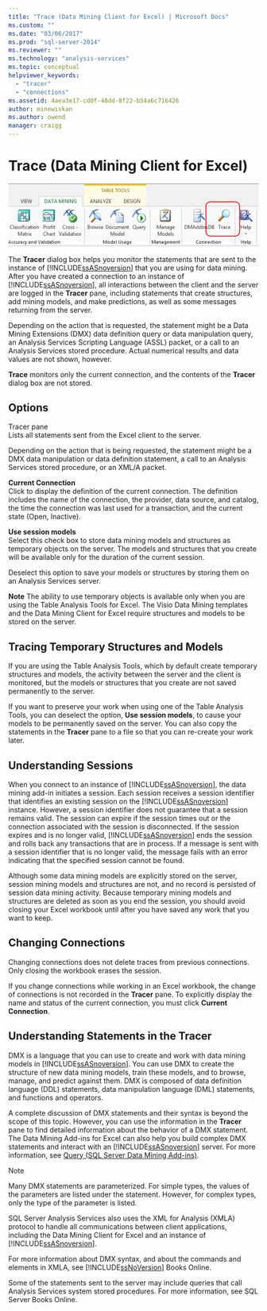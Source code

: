 ```yaml
---
title: "Trace (Data Mining Client for Excel) | Microsoft Docs"
ms.custom: ""
ms.date: "03/06/2017"
ms.prod: "sql-server-2014"
ms.reviewer: ""
ms.technology: "analysis-services"
ms.topic: conceptual
helpviewer_keywords: 
  - "tracer"
  - "connections"
ms.assetid: 4aea3e17-cd0f-48dd-8f22-b54a6c716426
author: minewiskan
ms.author: owend
manager: craigg
---
```

# Trace (Data Mining Client for Excel)
  ![Trace button](media/misc-trace.gif "Trace button")  
  
 The **Tracer** dialog box helps you monitor the statements that are sent to the instance of [!INCLUDE[ssASnoversion](../includes/ssasnoversion-md.md)] that you are using for data mining. After you have created a connection to an instance of [!INCLUDE[ssASnoversion](../includes/ssasnoversion-md.md)], all interactions between the client and the server are logged in the **Tracer** pane, including statements that create structures, add mining models, and make predictions, as well as some messages returning from the server.  
  
 Depending on the action that is requested, the statement might be a Data Mining Extensions (DMX) data definition query or data manipulation query, an Analysis Services Scripting Language (ASSL) packet, or a call to an Analysis Services stored procedure. Actual numerical results and data values are not shown, however.  
  
 **Trace** monitors only the current connection, and the contents of the **Tracer** dialog box are not stored.  
  
## Options  
 Tracer pane  
 Lists all statements sent from the Excel client to the server.  
  
 Depending on the action that is being requested, the statement might be a DMX data manipulation or data definition statement, a call to an Analysis Services stored procedure, or an XML/A packet.  
  
 **Current Connection**  
 Click to display the definition of the current connection. The definition includes the name of the connection, the provider, data source, and catalog, the time the connection was last used for a transaction, and the current state (Open, Inactive).  
  
 **Use session models**  
 Select this check box to store data mining models and structures as temporary objects on the server. The models and structures that you create will be available only for the duration of the current session.  
  
 Deselect this option to save your models or structures by storing them on an Analysis Services server.  
  
 **Note** The ability to use temporary objects is available only when you are using the Table Analysis Tools for Excel. The Visio Data Mining templates and the Data Mining Client for Excel require structures and models to be stored on the server.  
  
## Tracing Temporary Structures and Models  
 If you are using the Table Analysis Tools, which by default create temporary structures and models, the activity between the server and the client is monitored, but the models or structures that you create are not saved permanently to the server.  
  
 If you want to preserve your work when using one of the Table Analysis Tools, you can deselect the option, **Use session models**, to cause your models to be permanently saved on the server. You can also copy the statements in the **Tracer** pane to a file so that you can re-create your work later.  
  
## Understanding Sessions  
 When you connect to an instance of [!INCLUDE[ssASnoversion](../includes/ssasnoversion-md.md)], the data mining add-in initiates a session. Each session receives a session identifier that identifies an existing session on the [!INCLUDE[ssASnoversion](../includes/ssasnoversion-md.md)] instance. However, a session identifier does not guarantee that a session remains valid. The session can expire if the session times out or the connection associated with the session is disconnected. If the session expires and is no longer valid, [!INCLUDE[ssASnoversion](../includes/ssasnoversion-md.md)] ends the session and rolls back any transactions that are in process. If a message is sent with a session identifier that is no longer valid, the message fails with an error indicating that the specified session cannot be found.  
  
 Although some data mining models are explicitly stored on the server, session mining models and structures are not, and no record is persisted of session data mining activity. Because temporary mining models and structures are deleted as soon as you end the session, you should avoid closing your Excel workbook until after you have saved any work that you want to keep.  
  
## Changing Connections  
 Changing connections does not delete traces from previous connections. Only closing the workbook erases the session.  
  
 If you change connections while working in an Excel workbook, the change of connections is not recorded in the **Tracer** pane. To explicitly display the name and status of the current connection, you must click **Current Connection**.  
  
## Understanding Statements in the Tracer  
 DMX is a language that you can use to create and work with data mining models in [!INCLUDE[ssASnoversion](../includes/ssasnoversion-md.md)]. You can use DMX to create the structure of new data mining models, train these models, and to browse, manage, and predict against them. DMX is composed of data definition language (DDL) statements, data manipulation language (DML) statements, and functions and operators.  
  
 A complete discussion of DMX statements and their syntax is beyond the scope of this topic. However, you can use the information in the **Tracer** pane to find detailed information about the behavior of a DMX statement. The Data Mining Add-ins for Excel can also help you build complex DMX statements and interact with an [!INCLUDE[ssASnoversion](../includes/ssasnoversion-md.md)] server. For more information, see [Query &#40;SQL Server Data Mining Add-ins&#41;](query-sql-server-data-mining-add-ins.md).  
  
> [!NOTE]  
>  Many DMX statements are parameterized. For simple types, the values of the parameters are listed under the statement. However, for complex types, only the type of the parameter is listed.  
  
 SQL Server Analysis Services also uses the XML for Analysis (XMLA) protocol to handle all communications between client applications, including the Data Mining Client for Excel and an instance of [!INCLUDE[ssASnoversion](../includes/ssasnoversion-md.md)].  
  
 For more information about DMX syntax, and about the commands and elements in XMLA, see [!INCLUDE[ssNoVersion](../includes/ssnoversion-md.md)] Books Online.  
  
 Some of the statements sent to the server may include queries that call Analysis Services system stored procedures. For more information, see SQL Server Books Online.  
  
  
